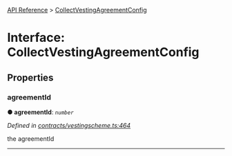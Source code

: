 [API Reference](../README.md) > [CollectVestingAgreementConfig](../interfaces/CollectVestingAgreementConfig.md)



# Interface: CollectVestingAgreementConfig


## Properties
<a id="agreementId"></a>

###  agreementId

**●  agreementId**:  *`number`* 

*Defined in [contracts/vestingscheme.ts:464](https://github.com/daostack/arc.js/blob/616f6e7/lib/contracts/vestingscheme.ts#L464)*



the agreementId




___


